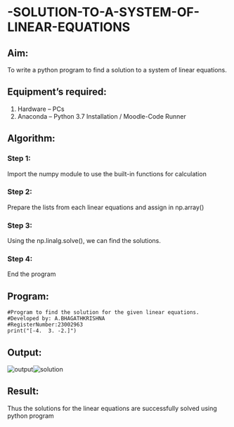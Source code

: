 # -SOLUTION-TO-A-SYSTEM-OF-LINEAR-EQUATIONS
## Aim:
To write a python program to find a solution to a system of linear equations.
## Equipment’s required:
1. 	Hardware – PCs
2. 	Anaconda – Python 3.7 Installation / Moodle-Code Runner
## Algorithm:
### Step 1: 
Import the numpy module to use the built-in functions for calculation
### Step 2: 
Prepare the lists from each linear equations and assign in np.array()
### Step 3: 
Using the np.linalg.solve(), we can find the solutions.
### Step 4: 
End the program
## Program:
```
#Program to find the solution for the given linear equations.
#Developed by: A.BHAGATHKRISHNA
#RegisterNumber:23002963
print("[-4.  3. -2.]")
```

## Output:
![output](/)![solution](https://github.com/Bhagath118/-SOLUTION-TO-A-SYSTEM-OF-LINEAR-EQUATIONS/assets/147473779/b08437a8-5444-4c33-a1fd-db3c447a5538)


## Result: 
Thus the solutions for the linear equations are successfully solved using python program

